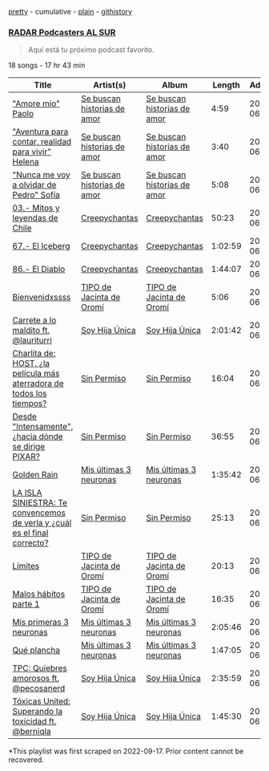 [pretty](/playlists/pretty/37i9dQZF1DWVzxICEYRu0h.md) - cumulative - [plain](/playlists/plain/37i9dQZF1DWVzxICEYRu0h) - [githistory](https://github.githistory.xyz/mackorone/spotify-playlist-archive/blob/main/playlists/plain/37i9dQZF1DWVzxICEYRu0h)

### [RADAR Podcasters AL SUR](https://open.spotify.com/playlist/37i9dQZF1DWVzxICEYRu0h)

> Aquí está tu próximo podcast favorito.

18 songs - 17 hr 43 min

| Title | Artist(s) | Album | Length | Added | Removed |
|---|---|---|---|---|---|
| ["Amore mio" Paolo](https://open.spotify.com/episode/4eF9Vzr92w7x1avVXwyDZo) | [Se buscan historias de amor ](https://open.spotify.com/show/4CX6NNwh4WNawB0zCw6JDM) | [Se buscan historias de amor ](https://open.spotify.com/show/4CX6NNwh4WNawB0zCw6JDM) | 4:59 | 2022-06-27 | 2023-01-18 |
| ["Aventura para contar, realidad para vivir" Helena](https://open.spotify.com/episode/3UEe7rybBFUWejr40fpv3F) | [Se buscan historias de amor ](https://open.spotify.com/show/4CX6NNwh4WNawB0zCw6JDM) | [Se buscan historias de amor ](https://open.spotify.com/show/4CX6NNwh4WNawB0zCw6JDM) | 3:40 | 2022-06-27 | 2023-01-18 |
| ["Nunca me voy a olvidar de Pedro" Sofía](https://open.spotify.com/episode/4EDkqZlAraVzJD6DGFleEV) | [Se buscan historias de amor ](https://open.spotify.com/show/4CX6NNwh4WNawB0zCw6JDM) | [Se buscan historias de amor ](https://open.spotify.com/show/4CX6NNwh4WNawB0zCw6JDM) | 5:08 | 2022-06-27 | 2023-01-18 |
| [03.\- Mitos y leyendas de Chile](https://open.spotify.com/episode/74kS96vtY3cJAOgF8o4qkh) | [Creepychantas](https://open.spotify.com/show/2F9BKTn4tXzOlia9EHWv6D) | [Creepychantas](https://open.spotify.com/show/2F9BKTn4tXzOlia9EHWv6D) | 50:23 | 2022-06-27 | 2023-01-18 |
| [67.\- El Iceberg](https://open.spotify.com/episode/2YGSQTRvVwfDpXIbUxZx3r) | [Creepychantas](https://open.spotify.com/show/2F9BKTn4tXzOlia9EHWv6D) | [Creepychantas](https://open.spotify.com/show/2F9BKTn4tXzOlia9EHWv6D) | 1:02:59 | 2022-06-27 | 2023-01-18 |
| [86.\- El Diablo](https://open.spotify.com/episode/0XAmPTdkHOWgRD0xPpuNyz) | [Creepychantas](https://open.spotify.com/show/2F9BKTn4tXzOlia9EHWv6D) | [Creepychantas](https://open.spotify.com/show/2F9BKTn4tXzOlia9EHWv6D) | 1:44:07 | 2022-06-27 | 2023-01-18 |
| [Bienvenidxssss](https://open.spotify.com/episode/7n6uxetbuCr4yvpO9TKceF) | [TIPO de Jacinta de Oromí](https://open.spotify.com/show/7g44wdr50JOsds5Ii0kxRi) | [TIPO de Jacinta de Oromí](https://open.spotify.com/show/7g44wdr50JOsds5Ii0kxRi) | 5:06 | 2022-06-27 | 2023-01-18 |
| [Carrete a lo maldito ft\. @lauriturri](https://open.spotify.com/episode/2tbwHeBCmxZ7hCT8Vs0owP) | [Soy Hija Única](https://open.spotify.com/show/1bNbr4EUz6NjVQuu06PT14) | [Soy Hija Única](https://open.spotify.com/show/1bNbr4EUz6NjVQuu06PT14) | 2:01:42 | 2022-06-27 | 2023-01-18 |
| [Charlita de: HOST, ¿la película más aterradora de todos los tiempos?](https://open.spotify.com/episode/5vjLvquPTaoPvfYJuLStVu) | [Sin Permiso](https://open.spotify.com/show/0dHa3E4qx7kG3gdAmYYHPn) | [Sin Permiso](https://open.spotify.com/show/0dHa3E4qx7kG3gdAmYYHPn) | 16:04 | 2022-06-27 | 2023-01-18 |
| [Desde "Intensamente", ¿hacia dónde se dirige PIXAR?](https://open.spotify.com/episode/4OyjdTP1Ug3KHOdZkS8j3s) | [Sin Permiso](https://open.spotify.com/show/0dHa3E4qx7kG3gdAmYYHPn) | [Sin Permiso](https://open.spotify.com/show/0dHa3E4qx7kG3gdAmYYHPn) | 36:55 | 2022-06-27 | 2023-01-18 |
| [Golden Rain](https://open.spotify.com/episode/5HmWJNPfbcmRqxmMfYkP6F) | [Mis últimas 3 neuronas](https://open.spotify.com/show/0n1TrefSZY3DuFIhP4A7e6) | [Mis últimas 3 neuronas](https://open.spotify.com/show/0n1TrefSZY3DuFIhP4A7e6) | 1:35:42 | 2022-06-27 | 2023-01-18 |
| [LA ISLA SINIESTRA: Te convencemos de verla y ¿cuál es el final correcto?](https://open.spotify.com/episode/5pwJRIKVL4RiwRerrGHpIV) | [Sin Permiso](https://open.spotify.com/show/0dHa3E4qx7kG3gdAmYYHPn) | [Sin Permiso](https://open.spotify.com/show/0dHa3E4qx7kG3gdAmYYHPn) | 25:13 | 2022-06-27 | 2023-01-18 |
| [Límites](https://open.spotify.com/episode/6DACPWvgkSJ4CBPjWnjgxd) | [TIPO de Jacinta de Oromí](https://open.spotify.com/show/7g44wdr50JOsds5Ii0kxRi) | [TIPO de Jacinta de Oromí](https://open.spotify.com/show/7g44wdr50JOsds5Ii0kxRi) | 20:13 | 2022-06-27 | 2023-01-18 |
| [Malos hábitos parte 1](https://open.spotify.com/episode/5QaK22B6iyOn5RopWY5DVE) | [TIPO de Jacinta de Oromí](https://open.spotify.com/show/7g44wdr50JOsds5Ii0kxRi) | [TIPO de Jacinta de Oromí](https://open.spotify.com/show/7g44wdr50JOsds5Ii0kxRi) | 16:35 | 2022-06-27 | 2023-01-18 |
| [Mis primeras 3 neuronas](https://open.spotify.com/episode/1V46Y4aKpGeGwRsgQOAf9n) | [Mis últimas 3 neuronas](https://open.spotify.com/show/0n1TrefSZY3DuFIhP4A7e6) | [Mis últimas 3 neuronas](https://open.spotify.com/show/0n1TrefSZY3DuFIhP4A7e6) | 2:05:46 | 2022-06-27 | 2023-01-18 |
| [Qué plancha](https://open.spotify.com/episode/1r6WNldBHQkRqX0nUYMVWF) | [Mis últimas 3 neuronas](https://open.spotify.com/show/0n1TrefSZY3DuFIhP4A7e6) | [Mis últimas 3 neuronas](https://open.spotify.com/show/0n1TrefSZY3DuFIhP4A7e6) | 1:47:05 | 2022-06-27 | 2023-01-18 |
| [TPC: Quiebres amorosos ft\. @pecosanerd](https://open.spotify.com/episode/4SjYYI0DkEPNTZ5RztYpfH) | [Soy Hija Única](https://open.spotify.com/show/1bNbr4EUz6NjVQuu06PT14) | [Soy Hija Única](https://open.spotify.com/show/1bNbr4EUz6NjVQuu06PT14) | 2:35:59 | 2022-06-27 | 2023-01-18 |
| [Tóxicas United: Superando la toxicidad ft\. @berniqla](https://open.spotify.com/episode/4kE4sMhCNnVzfJAC0SvALZ) | [Soy Hija Única](https://open.spotify.com/show/1bNbr4EUz6NjVQuu06PT14) | [Soy Hija Única](https://open.spotify.com/show/1bNbr4EUz6NjVQuu06PT14) | 1:45:30 | 2022-06-27 | 2023-01-18 |

\*This playlist was first scraped on 2022-09-17. Prior content cannot be recovered.
